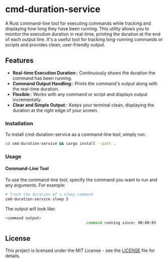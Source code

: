 # cmd-duration-service

A Rust command-line tool for executing commands while tracking and displaying how long they have been running. This utility allows you to monitor the execution duration in real-time, printing the duration at the end of each output line. It's a useful tool for tracking long-running commands or scripts and provides clean, user-friendly output.

## Features

- <b>Real-time Execution Duration</b>:: Continuously shows the duration the command has been running.
- <b>Command Output Handling</b>:: Prints the command's output along with the real-time duration.
- <b>Flexible</b>:: Works with any command or script and displays output incrementally.
- <b>Clear and Simple Output</b>:: Keeps your terminal clean, displaying the duration at the right edge of your screen.

### Installation

To install cmd-duration-service as a command-line tool, simply run:

```bash
cd cmd-duration-service && cargo install --path .
```

### Usage

#### Command-Line Tool

To use the command-line tool, specify the command you want to run and any arguments. For example:

```bash
# Track the duration of a sleep command
cmd-duration-service sleep 5
```

The output will look like:

```bash
<command output>
                                    command running since: 00:00:05
```

## License

This project is licensed under the MIT License - see the [LICENSE](./LICENSE) file for details.
